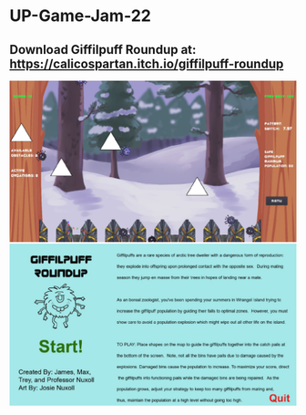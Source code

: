 # UP-Game-Jam-22
## Download Giffilpuff Roundup at: https://calicospartan.itch.io/giffilpuff-roundup
![Gameplay Screenshot](Images/GiffilpuffScreenshot2.JPG)
![Title Screen](Images/GiffilpuffScreenshot.JPG)
